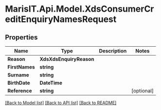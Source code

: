 
# MarisIT.Api.Model.XdsConsumerCreditEnquiryNamesRequest

## Properties

Name | Type | Description | Notes
------------ | ------------- | ------------- | -------------
**Reason** | **XdsXdsEnquiryReason** |  | 
**FirstNames** | **string** |  | 
**Surname** | **string** |  | 
**BirthDate** | **DateTime** |  | 
**Reference** | **string** |  | [optional] 

[[Back to Model list]](../README.md#documentation-for-models)
[[Back to API list]](../README.md#documentation-for-api-endpoints)
[[Back to README]](../README.md)


